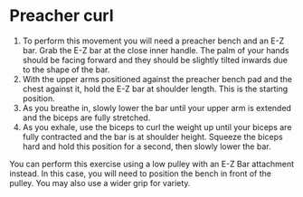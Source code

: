 # Preacher curl

1. To perform this movement you will need a preacher bench and an E-Z bar. Grab the E-Z bar at the close inner handle. The palm of your hands should be facing forward and they should be slightly tilted inwards due to the shape of the bar.
2. With the upper arms positioned against the preacher bench pad and the chest against it, hold the E-Z bar at shoulder length. This is the starting position.
3. As you breathe in, slowly lower the bar until your upper arm is extended and the biceps are fully stretched.
4. As you exhale, use the biceps to curl the weight up until your biceps are fully contracted and the bar is at shoulder height. Squeeze the biceps hard and hold this position for a second, then slowly lower the bar.

You can perform this exercise using a low pulley with an E-Z Bar attachment instead. In this case, you will need to position the bench in front of the pulley. You may also use a wider grip for variety.
